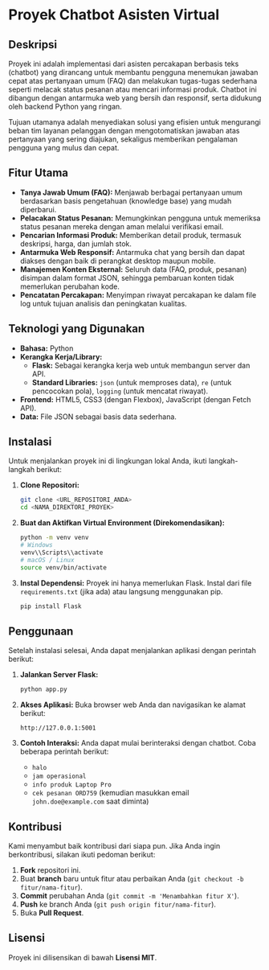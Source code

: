 # Proyek Chatbot Asisten Virtual

## Deskripsi
Proyek ini adalah implementasi dari asisten percakapan berbasis teks (chatbot) yang dirancang untuk membantu pengguna menemukan jawaban cepat atas pertanyaan umum (FAQ) dan melakukan tugas-tugas sederhana seperti melacak status pesanan atau mencari informasi produk. Chatbot ini dibangun dengan antarmuka web yang bersih dan responsif, serta didukung oleh backend Python yang ringan.

Tujuan utamanya adalah menyediakan solusi yang efisien untuk mengurangi beban tim layanan pelanggan dengan mengotomatiskan jawaban atas pertanyaan yang sering diajukan, sekaligus memberikan pengalaman pengguna yang mulus dan cepat.

## Fitur Utama
- **Tanya Jawab Umum (FAQ):** Menjawab berbagai pertanyaan umum berdasarkan basis pengetahuan (knowledge base) yang mudah diperbarui.
- **Pelacakan Status Pesanan:** Memungkinkan pengguna untuk memeriksa status pesanan mereka dengan aman melalui verifikasi email.
- **Pencarian Informasi Produk:** Memberikan detail produk, termasuk deskripsi, harga, dan jumlah stok.
- **Antarmuka Web Responsif:** Antarmuka chat yang bersih dan dapat diakses dengan baik di perangkat desktop maupun mobile.
- **Manajemen Konten Eksternal:** Seluruh data (FAQ, produk, pesanan) disimpan dalam format JSON, sehingga pembaruan konten tidak memerlukan perubahan kode.
- **Pencatatan Percakapan:** Menyimpan riwayat percakapan ke dalam file log untuk tujuan analisis dan peningkatan kualitas.

## Teknologi yang Digunakan
- **Bahasa:** Python
- **Kerangka Kerja/Library:**
  - **Flask:** Sebagai kerangka kerja web untuk membangun server dan API.
  - **Standard Libraries:** `json` (untuk memproses data), `re` (untuk pencocokan pola), `logging` (untuk mencatat riwayat).
- **Frontend:** HTML5, CSS3 (dengan Flexbox), JavaScript (dengan Fetch API).
- **Data:** File JSON sebagai basis data sederhana.

## Instalasi
Untuk menjalankan proyek ini di lingkungan lokal Anda, ikuti langkah-langkah berikut:

1.  **Clone Repositori:**
    ```bash
    git clone <URL_REPOSITORI_ANDA>
    cd <NAMA_DIREKTORI_PROYEK>
    ```

2.  **Buat dan Aktifkan Virtual Environment (Direkomendasikan):**
    ```bash
    python -m venv venv
    # Windows
    venv\\Scripts\\activate
    # macOS / Linux
    source venv/bin/activate
    ```

3.  **Instal Dependensi:**
    Proyek ini hanya memerlukan Flask. Instal dari file `requirements.txt` (jika ada) atau langsung menggunakan pip.
    ```bash
    pip install Flask
    ```

## Penggunaan
Setelah instalasi selesai, Anda dapat menjalankan aplikasi dengan perintah berikut:

1.  **Jalankan Server Flask:**
    ```bash
    python app.py
    ```

2.  **Akses Aplikasi:**
    Buka browser web Anda dan navigasikan ke alamat berikut:
    ```
    http://127.0.0.1:5001
    ```

3.  **Contoh Interaksi:**
    Anda dapat mulai berinteraksi dengan chatbot. Coba beberapa perintah berikut:
    - `halo`
    - `jam operasional`
    - `info produk Laptop Pro`
    - `cek pesanan ORD759` (kemudian masukkan email `john.doe@example.com` saat diminta)

## Kontribusi
Kami menyambut baik kontribusi dari siapa pun. Jika Anda ingin berkontribusi, silakan ikuti pedoman berikut:
1.  **Fork** repositori ini.
2.  Buat **branch** baru untuk fitur atau perbaikan Anda (`git checkout -b fitur/nama-fitur`).
3.  **Commit** perubahan Anda (`git commit -m 'Menambahkan fitur X'`).
4.  **Push** ke branch Anda (`git push origin fitur/nama-fitur`).
5.  Buka **Pull Request**.

## Lisensi
Proyek ini dilisensikan di bawah **Lisensi MIT**.
